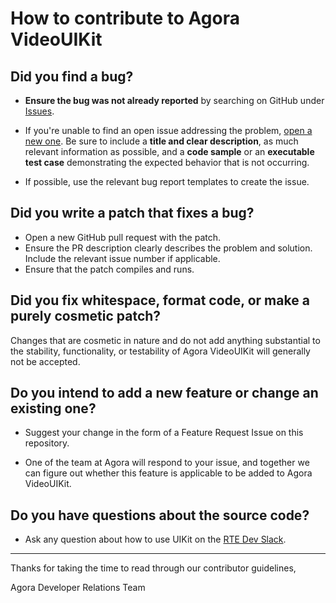 # How to contribute to Agora VideoUIKit

## **Did you find a bug?**

* **Ensure the bug was not already reported** by searching on GitHub under [Issues](https://github.com/AgoraIO-Community/Android-UIKit/issues).

* If you're unable to find an open issue addressing the problem, [open a new one](https://github.com/AgoraIO-Community/Android-UIKit/issues/new). Be sure to include a **title and clear description**, as much relevant information as possible, and a **code sample** or an **executable test case** demonstrating the expected behavior that is not occurring.

* If possible, use the relevant bug report templates to create the issue.

## **Did you write a patch that fixes a bug?**

* Open a new GitHub pull request with the patch.
* Ensure the PR description clearly describes the problem and solution. Include the relevant issue number if applicable.
* Ensure that the patch compiles and runs.

## **Did you fix whitespace, format code, or make a purely cosmetic patch?**

Changes that are cosmetic in nature and do not add anything substantial to the stability, functionality, or testability of Agora VideoUIKit will generally not be accepted.

## **Do you intend to add a new feature or change an existing one?**

* Suggest your change in the form of a Feature Request Issue on this repository.

* One of the team at Agora will respond to your issue, and together we can figure out whether this feature is applicable to be added to Agora VideoUIKit.

## **Do you have questions about the source code?**

* Ask any question about how to use UIKit on the [RTE Dev Slack](https://www.agora.io/en/join-slack/).

---

Thanks for taking the time to read through our contributor guidelines,

Agora Developer Relations Team
